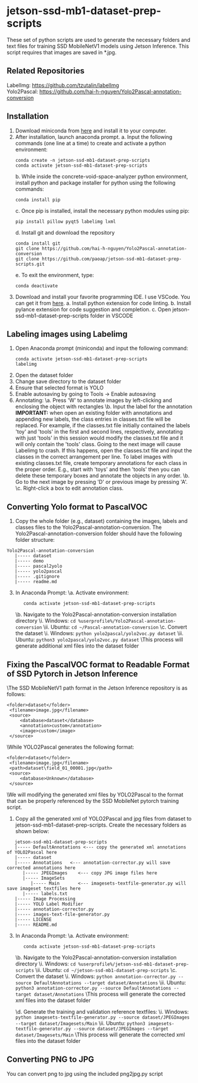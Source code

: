 # jetson-ssd-mb1-dataset-prep-scripts
These set of python scripts are used to generate the necessary folders and text files for training SSD MobileNetV1 models using Jetson Inference. This script requires that images are saved in *.jpg.

## Related Repositories
LabelImg: https://github.com/tzutalin/labelImg \
Yolo2Pascal: https://github.com/hai-h-nguyen/Yolo2Pascal-annotation-conversion

## Installation
1. Download miniconda from [here](https://docs.conda.io/en/latest/miniconda.html) and install it to your computer.
2. After installation, launch anaconda prompt.
   a. Input the following commands (one line at a time) to create and activate a python environment:
      ```
      conda create -n jetson-ssd-mb1-dataset-prep-scripts
      conda activate jetson-ssd-mb1-dataset-prep-scripts
      ```
   b. While inside the concrete-void-space-analyzer python environment, install python and package installer for python using the following commands:
      ```
      conda install pip
      ```
   c. Once pip is installed, install the necessary python modules using pip:
      ```
      pip install pillow pyqt5 labelimg lxml
      ```
   d. Install git and download the repository
      ```
      conda install git
      git clone https://github.com/hai-h-nguyen/Yolo2Pascal-annotation-conversion
      git clone https://github.com/paoap/jetson-ssd-mb1-dataset-prep-scripts.git
      ```
   e. To exit the environment, type:
      ```
      conda deactivate
      ```      
4. Download and install your favorite programming IDE. I use VSCode. You can get it from [here](https://code.visualstudio.com/).
   a. Install python extension for code linting.
   b. Install pylance extension for code suggestion and completion.
   c. Open jetson-ssd-mb1-dataset-prep-scripts folder in VSCODE

## Labeling images using Labelimg
1. Open Anaconda prompt (miniconda) and input the following command:
   ```
   conda activate jetson-ssd-mb1-dataset-prep-scripts
   labelimg
   ```
2. Open the dataset folder
3. Change save directory to the dataset folder
4. Ensure that selected format is YOLO
5. Enable autosaving by going to Tools -> Enable autosaving
6. Annotating:
   \a. Press 'W' to annotate images by left-clicking and enclosing the object with rectangles
   \b. Input the label for the annotation
   **IMPORTANT:** when open an existing folder with annotations and appending new labels, the class entries in classes.txt file will be replaced. For example, if the classes.txt file initially contained the labels 'toy' and 'tools' in the first and second lines, respectively, annotating with just 'tools' in this session would modify the classes.txt file and it will only contain the 'tools' class. Going to the next image will cause Labelimg to crash. If this happens, open the classes.txt file and input the classes in the correct arrangement per line. To label images with existing classes.txt file, create temporary annotations for each class in the proper order. E.g., start with 'toys' and then 'tools' then you can delete these temporary boxes and annotate the objects in any order.
   \b. Go to the next image by pressing 'D' or previous image by pressing 'A'.
   \c. Right-click a box to edit annotation class.

## Converting Yolo format to PascalVOC
1. Copy the whole folder (e.g., dataset) containing the images, labels and classes files to the Yolo2Pascal-annotation-conversion. The Yolo2Pascal-annotation-conversion folder should have the following folder structure:
```
Yolo2Pascal-annotation-conversion
   |----- dataset
   |----- demo
   |----- pascal2yolo
   |----- yolo2pascal
   |----- .gitignore
   |----- readme.md
```   
3. In Anaconda Prompt:
   \a. Activate environment:
      ```
         conda activate jetson-ssd-mb1-dataset-prep-scripts
      ```
   \b. Navigate to the Yolo2Pascal-annotation-conversion installation directory
      \i. Windows:
         ```
         cd %userprofile%/Yolo2Pascal-annotation-conversion
         ```
      \ii. Ubuntu:
         ```
         cd ~/Pascal-annotation-conversion
         ```
   \c. Convert the dataset
      \i. Windows:
         ```
         python yolo2pascal/yolo2voc.py dataset
         ```
      \ii. Ubuntu:
         ```
         python3 yolo2pascal/yolo2voc.py dataset
         ```
      \This process will generate additional xml files into the dataset folder

## Fixing the PascalVOC format to Readable Format of SSD Pytorch in Jetson Inference

   \The SSD MobileNetV1 path format in the Jetson Inference repository is as follows:
   ```
   <folder>dataset</folder>
	<filename>image.jpg</filename>
	<source>
		<database>dataset</database>
		<annotation>custom</annotation>
		<image>custom</image>
	</source>
   ```
   \While YOLO2Pascal generates the following format:
   ```
   <folder>dataset</folder>
	<filename>image.jpg</filename>
	<path>dataset\field_01_00001.jpg</path>
	<source>
		<database>Unknown</database>
	</source>
   ```
   \We will modifying the generated xml files by YOLO2Pascal to the format that can be properly referenced by the SSD MobileNet pytorch training script.

1. Copy all the generated xml of YOLO2Pascal and jpg files from dataset to jetson-ssd-mb1-dataset-prep-scripts. Create the necessary folders as shown below:
```
   jetson-ssd-mb1-dataset-prep-scripts
   |----- DefaultAnnotations <--- copy the generated xml annotations of YOLO2Pascal here
   |----- dataset
   |----- Annotations   <--- annotation-corrector.py will save corrected annotations here
      |----- JPEGImages    <--- copy JPG image files here
      |----- ImageSets
         |----- Main       <--- imagesets-textfile-generator.py will save imageset textfiles here
      |----- labels.txt
   |----- Image Processing
   |----- YOLO Label Modifier
   |----- annotation-corrector.py
   |----- images-text-file-generator.py
   |----- LICENSE
   |----- README.md
```   
3. In Anaconda Prompt:
   \a. Activate environment:
      ```
         conda activate jetson-ssd-mb1-dataset-prep-scripts
      ```
   \b. Navigate to the Yolo2Pascal-annotation-conversion installation directory
      \i. Windows:
         ```
         cd %userprofile%/jetson-ssd-mb1-dataset-prep-scripts
         ```
      \ii. Ubuntu:
         ```
         cd ~/jetson-ssd-mb1-dataset-prep-scripts
         ```
   \c. Convert the dataset
      \i. Windows:
         ```
         python annotation-corrector.py --source DefaultAnnotations --target dataset/Annotations
         ```
      \ii. Ubuntu:
         ```
         python3 annotation-corrector.py --source DefaultAnnotations --target dataset/Annotations
         ```
      \This process will generate the corrected xml files into the dataset folder
   
   \d. Generate the training and validation reference textfiles:
      \i. Windows:
         ```
         python imagesets-textfile-generator.py --source dataset/JPEGImages --target dataset/Imagesets/Main
         ```
      \ii. Ubuntu:
         ```
         python3 imagesets-textfile-generator.py --source dataset/JPEGImages --target dataset/Imagesets/Main
         ```
      \This process will generate the corrected xml files into the dataset folder

## Converting PNG to JPG
You can convert png to jpg using the included png2jpg.py script



